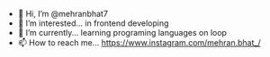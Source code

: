 - 👋 Hi, I’m @mehranbhat7
- 👀 I’m interested... in frontend developing
- 🌱 I’m currently... learning programing languages on loop
- 📫 How to reach me... https://www.instagram.com/mehran.bhat_/ 

<!---
mehranbhat7/mehranbhat7 is a ✨ special ✨ repository because its `README.md` (this file) appears on your GitHub profile.
You can click the Preview link to take a look at your changes.
--->
